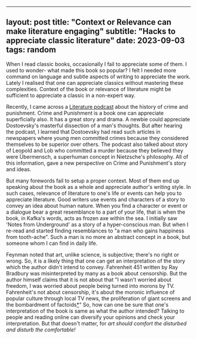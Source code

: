 
---
layout: post
title:  "Context or Relevance can make literature engaging"
subtitle: "Hacks to appreciate classic literature"
date:   2023-09-03
tags: random
---



When I read classic books, occasionally I fail to appreciate some of them. I used to wonder- what made this book so popular? I felt I needed more command on language and subtle aspects of writing to appreciate the work. Lately I realised that one can appreciate classics without mastering these complexities. Context of the book or relevance of literature might be sufficient to appreciate a classic in a non-expert way.

Recently, I came across a [Literature podcast](https://www.historyofliterature.com/532-crime-and-punishment-by-fyodor-dostoevsky/) about the history of crime and punishment. Crime and Punishment is a book one can appreciate superficially also. It has a great story and drama. A newbie could appreciate Dostoevsky's masterful dissection of a man's thoughts. But after hearing the podcast, I learned that Dostoevsky had read such articles in newspapers where young men committed crimes because they considered themselves to be superior over others. The podcast also talked about story of Leopold and Lob who committed a murder because they believed they were Übermensch, a superhuman concept in Nietzsche's philosophy. All of this information, gave a new perspective on Crime and Punishment's story and ideas.

But many forewords fail to setup a proper context. Most of them end up speaking about the book as a whole and appreciate author's writing style. In such cases, relevance of literature to one's life or events can help you to appreciate literature. Good writers use events and characters of a story to convey an idea about human nature. When you find a character or event or a dialogue bear a great resemblance to a part of your life, that is when the book, in Kafka's words, acts as frozen axe within the sea. I initially saw 'Notes from Underground' as a story of a hyper-conscious man. But when I re-read and started finding resemblances to "a man who gains happiness from tooth-ache". Such a man is no more an abstract concept in a book, but someone whom I can find in daily life. 

Feynman noted that art, unlike science, is subjective; there's no right or wrong. So, it is a likely thing that one can get an interpretation of the story which the author didn't intend to convey. Fahrenheit 451 written by Ray Bradbury was misinterpreted by many as a book about censorship. But the author himself claims that it is not about that "I wasn't worried about freedom, I was worried about people being turned into morons by TV. Fahrenheit's not about censorship, it's about the moronic influence of popular culture through local TV news, the proliferation of giant screens and the bombardment of factoids[*](https://skeptics.stackexchange.com/questions/27821/did-ray-bradbury-ever-claim-that-fahrenheit-451-was-not-about-censorship/27823#27823)" So, how can one be sure that one's interpretation of the book is same as what the author intended? Talking to people and reading online can diversify your opinions and check your interpretation. But that doesn't matter, for *art should comfort the disturbed and disturb the comfortable!*



   



 